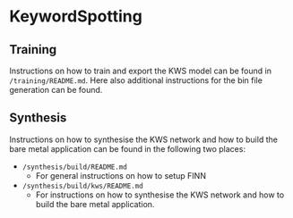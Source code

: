 # KeywordSpotting

## Training
Instructions on how to train and export the KWS model can be found in `/training/README.md`.
Here also additional instructions for the bin file generation can be found.

## Synthesis
Instructions on how to synthesise the KWS network and how to build the bare metal application can be found in the following two places:
* `/synthesis/build/README.md`
  * For general instructions on how to setup FINN
* `/synthesis/build/kws/README.md`
  * For instructions on how to synthesise the KWS network and how to build the bare metal application.
